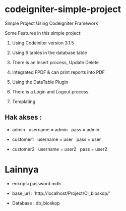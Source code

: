 # codeigniter-simple-project

Simple Project Using Codeigniter Framework

Some Features in this simple project:

1. Using Codeiniter version 3.1.5

2. Using 6 tables in the database table

3. There is an Insert process, Update Delete

4. Integrated FPDF & can print reports into PDF

5. Using the DataTable Plugin

6. There is a Login and Logout process.

7. Templating


## Hak akses :

* admin &nbsp;
username = admin &nbsp;
pass = admin

* customer1 &nbsp;
username = user &nbsp;
pass = user

* customer2 &nbsp;
username = user2 &nbsp;
pass = user2

# Lainnya 

* enkripsi password md5

* base_url : 'http://localhost/Project/CI_bioskop/'

* Database : db_bioskop
